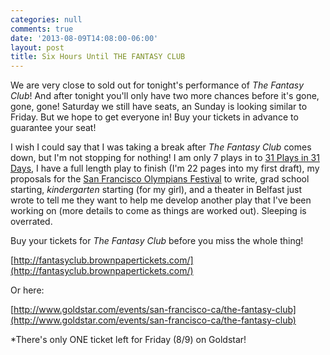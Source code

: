 ```yaml
---
categories: null
comments: true
date: '2013-08-09T14:08:00-06:00'
layout: post
title: Six Hours Until THE FANTASY CLUB
---
```


We are very close to sold out for tonight's performance of *The Fantasy Club*! And after tonight you'll only have two more chances before it's gone, gone, gone! Saturday we still have seats, an Sunday is looking similar to Friday. But we hope to get everyone in! Buy your tickets in advance to guarantee your seat!

I wish I could say that I was taking a break after *The Fantasy Club* comes down, but I'm not stopping for nothing! I am only 7 plays in to [31 Plays in 31 Days](http://31plays31days.com/), I have a full length play to finish (I'm 22 pages into my first draft), my proposals for the [San Francisco Olympians Festival](http://www.sfolympians.com/) to write, grad school starting, *kindergarten* starting (for my girl), and a theater in Belfast just wrote to tell me they want to help me develop another play that I've been working on (more details to come as things are worked out). Sleeping is overrated. 

Buy your tickets for *The Fantasy Club* before you miss the whole thing!

[http://fantasyclub.brownpapertickets.com/](http://fantasyclub.brownpapertickets.com/)

Or here:

[http://www.goldstar.com/events/san-francisco-ca/the-fantasy-club](http://www.goldstar.com/events/san-francisco-ca/the-fantasy-club)

 *There's only ONE ticket left for Friday (8/9) on Goldstar!
